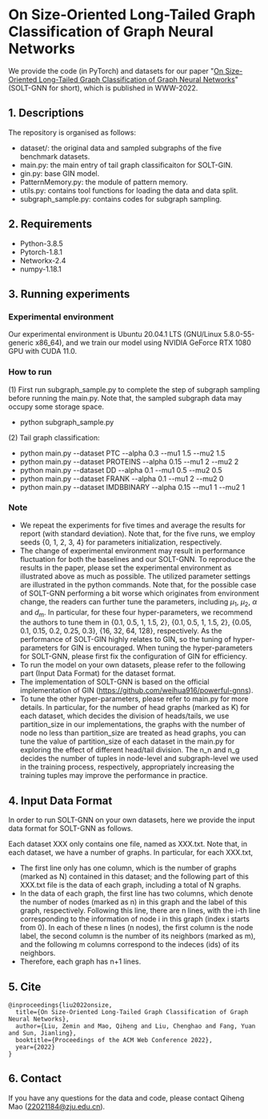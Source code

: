 # On Size-Oriented Long-Tailed Graph Classification of Graph Neural Networks

We provide the code (in PyTorch) and datasets for our paper "[On Size-Oriented Long-Tailed Graph Classification of Graph Neural Networks](https://zemin-liu.github.io/papers/SOLT-GNN-WWW-22.pdf)" (SOLT-GNN for short), which is published in WWW-2022.


## 1. Descriptions
The repository is organised as follows:

- dataset/: the original data and sampled subgraphs of the five benchmark datasets.
- main.py: the main entry of tail graph classificaiton for SOLT-GIN. 
- gin.py: base GIN model.
- PatternMemory.py: the module of pattern memory.
- utils.py: contains tool functions for loading the data and data split.
- subgraph_sample.py: contains codes for subgraph sampling.


## 2. Requirements

- Python-3.8.5
- Pytorch-1.8.1
- Networkx-2.4
- numpy-1.18.1


## 3. Running experiments

### Experimental environment
Our experimental environment is Ubuntu 20.04.1 LTS (GNU/Linux 5.8.0-55-generic x86_64), and we train our model using NVIDIA GeForce RTX 1080 GPU with CUDA 11.0.

### How to run

(1) First run subgraph_sample.py to complete the step of subgraph sampling before running the main.py. Note that, the sampled subgraph data may occupy some storage space.

- python subgraph_sample.py

(2) Tail graph classification:

- python main.py --dataset PTC  --alpha 0.3 --mu1 1.5 --mu2 1.5
- python main.py --dataset PROTEINS  --alpha 0.15 --mu1 2 --mu2 2 
- python main.py --dataset DD    --alpha 0.1 --mu1 0.5 --mu2 0.5
- python main.py --dataset FRANK --alpha 0.1 --mu1 2 --mu2 0
- python main.py --dataset IMDBBINARY --alpha 0.15 --mu1 1 --mu2 1

### Note
- We repeat the experiments for five times and average the results for report (with standard deviation). Note that, for the five runs, we employ seeds {0, 1, 2, 3, 4} for parameters initialization, respectively.
- The change of experimental environment may result in performance fluctuation for both the baselines and our SOLT-GNN. To reproduce the results in the paper, please set the experimental environment as illustrated above as much as possible. The utilized parameter settings are illustrated in the python commands. Note that, for the possible case of SOLT-GNN performing a bit worse which originates from environment change, the readers can further tune the parameters, including $\mu_1$, $\mu_2$, $\alpha$ and $d_m$. In particular, for these four hyper-parameters, we recommend the authors to tune them in {0.1, 0.5, 1, 1.5, 2}, {0.1, 0.5, 1, 1.5, 2}, {0.05, 0.1, 0.15, 0.2, 0.25, 0.3}, {16, 32, 64, 128}, respectively. As the performance of SOLT-GIN highly relates to GIN, so the tuning of hyper-parameters for GIN is encouraged. When tuning the hyper-parameters for SOLT-GNN, please first fix the configuration of GIN for efficiency.
- To run the model on your own datasets, please refer to the following part (Input Data Format) for the dataset format.
- The implementation of SOLT-GNN is based on the official implementation of GIN (https://github.com/weihua916/powerful-gnns).
- To tune the other hyper-parameters, please refer to main.py for more details. In particular, for the number of head graphs (marked as K) for each dataset, which decides the division of heads/tails, we use partition_size in our implementations, the graphs with the number of node no less than partition_size are treated as head graphs, you can tune the value of partition_size of each dataset in the main.py for exploring the effect of different head/tail division. The n_n and n_g decides the number of tuples in node-level and subgraph-level we used in the training process, respectively, appropriately increasing the training tuples may improve the performance in practice.


## 4. Input Data Format
In order to run SOLT-GNN on your own datasets, here we provide the input data format for SOLT-GNN as follows.

Each dataset XXX only contains one file, named as XXX.txt. Note that, in each dataset, we have a number of graphs. In particular, for each XXX.txt, 

- The first line only has one column, which is the number of graphs (marked as N) contained in this dataset; and the following part of this XXX.txt file is the data of each graph, including a total of N graphs.
- In the data of each graph, the first line has two columns, which denote the number of nodes (marked as n) in this graph and the label of this graph, respectively. Following this line, there are n lines, with the i-th line corresponding to the information of node i in this graph (index i starts from 0). In each of these n lines (n nodes), the first column is the node label, the second column is the number of its neighbors (marked as m), and the following m columns correspond to the indeces (ids) of its neighbors.
- Therefore, each graph has n+1 lines.


## 5. Cite

	@inproceedings{liu2022onsize,
	  title={On Size-Oriented Long-Tailed Graph Classification of Graph Neural Networks},
	  author={Liu, Zemin and Mao, Qiheng and Liu, Chenghao and Fang, Yuan and Sun, Jianling},
	  booktitle={Proceedings of the ACM Web Conference 2022},
	  year={2022}
	}

## 6. Contact
If you have any questions for the data and code, please contact Qiheng Mao (22021184@zju.edu.cn).
